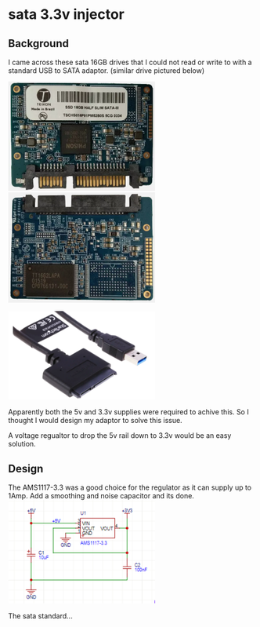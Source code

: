 # sata 3.3v injector

## Background
I came across these sata 16GB drives that I could not read or write to with a standard USB to SATA adaptor. (similar drive pictured below)

<img src="https://github.com/kaza007/sata-3.3v-injector/blob/main/sata-16gb-front.png" width="300"> <img src="https://github.com/kaza007/sata-3.3v-injector/blob/main/sata-16gb-back.png" width="300"> 

<img src="https://github.com/kaza007/sata-3.3v-injector/blob/main/usb-sata-cable.png" width="300"> 

Apparently both the 5v and 3.3v supplies were required to achive this. So I thought I would design my adaptor to solve this issue.

A voltage regualtor to drop the 5v rail down to 3.3v would be an easy solution.

## Design
The AMS1117-3.3 was a good choice for the regulator as it can supply up to 1Amp. Add a smoothing and noise capacitor and its done.
<img src="https://github.com/kaza007/sata-3.3v-injector/blob/main/regulator-circuit.png" width="300"> 

The sata standard...
